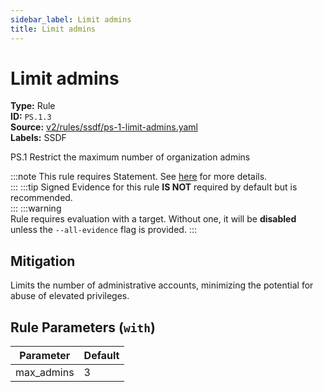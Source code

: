```yaml
---
sidebar_label: Limit admins
title: Limit admins
---  
```

# Limit admins  
**Type:** Rule  
**ID:** `PS.1.3`  
**Source:** [v2/rules/ssdf/ps-1-limit-admins.yaml](https://github.com/scribe-public/sample-policies/blob/main/v2/rules/ssdf/ps-1-limit-admins.yaml)  
**Labels:** SSDF  

PS.1 Restrict the maximum number of organization admins

:::note 
This rule requires Statement. See [here](https://deploy-preview-299--scribe-security.netlify.app/docs/valint/generic) for more details.  
::: 
:::tip 
Signed Evidence for this rule **IS NOT** required by default but is recommended.  
::: 
:::warning  
Rule requires evaluation with a target. Without one, it will be **disabled** unless the `--all-evidence` flag is provided.
::: 

## Mitigation  
Limits the number of administrative accounts, minimizing the potential for abuse of elevated privileges.



## Rule Parameters (`with`)  
| Parameter | Default |
|-----------|---------|
| max_admins | 3 |

